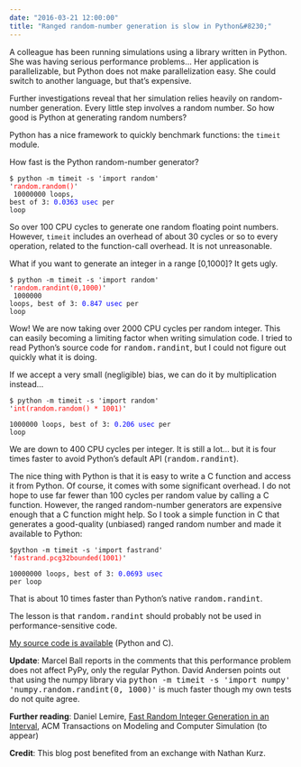 ```yaml
---
date: "2016-03-21 12:00:00"
title: "Ranged random-number generation is slow in Python&#8230;"
---
```




A colleague has been running simulations using a library written in Python. She was having serious performance problems&hellip; Her application is parallelizable, but Python does not make parallelization easy. She could switch to another language, but that&rsquo;s expensive.

Further investigations reveal that her simulation relies heavily on random-number generation. Every little step involves a random number. So how good is Python at generating random numbers?

Python has a nice framework to quickly benchmark functions: the `timeit` module.

How fast is the Python random-number generator?

<code>$ python -m timeit -s 'import random' '<span style="color:red">random.random()</span>'<br/>
10000000 loops, best of 3: <span style="color:blue">0.0363 usec</span> per loop</code>

So over 100 CPU cycles to generate one random floating point numbers. However, `timeit` includes an overhead of about 30 cycles or so to every operation, related to the function-call overhead. It is not unreasonable.

What if you want to generate an integer in a range [0,1000]? It gets ugly.

<code>$ python -m timeit -s 'import random' '<span style="color:red">random.randint(0,1000)</span>'<br/>
1000000 loops, best of 3: <span style="color:blue">0.847 usec</span> per loop</code>

Wow! We are now taking over 2000 CPU cycles per random integer. This can easily becoming a limiting factor when writing simulation code. I tried to read Python&rsquo;s source code for <tt>random.randint</tt>, but I could not figure out quickly what it is doing.

If we accept a very small (negligible) bias, we can do it by multiplication instead&hellip;

<code>$ python -m timeit -s 'import random' '<span style="color:red">int(random.random() * 1001)</span>'<br/>
1000000 loops, best of 3: <span style="color:blue">0.206 usec</span> per loop</code>

We are down to 400 CPU cycles per integer. It is still a lot&hellip; but it is four times faster to avoid Python&rsquo;s default API (<tt>random.randint</tt>).

The nice thing with Python is that it is easy to write a C function and access it from Python. Of course, it comes with some significant overhead. I do not hope to use far fewer than 100 cycles per random value by calling a C function. However, the ranged random-number generators are expensive enough that a C function might help. So I took a simple function in C that generates a good-quality (unbiased) ranged random number and made it available to Python:

<code>$python -m timeit -s 'import fastrand' '<span style="color:red">fastrand.pcg32bounded(1001)</span>'<br/>
10000000 loops, best of 3: <span style="color:blue">0.0693 usec</span> per loop</code>

That is about 10 times faster than Python&rsquo;s native <tt>random.randint</tt>.

The lesson is that <tt>random.randint</tt> should probably not be used in performance-sensitive code.

[My source code is available](https://github.com/lemire/fastrand) (Python and C).

__Update__: Marcel Ball reports in the comments that this performance problem does not affect PyPy, only the regular Python. David Andersen points out that using the numpy library via <tt>python -m timeit -s 'import numpy' 'numpy.random.randint(0, 1000)'</tt> is much faster though my own tests do not quite agree. 

__Further reading__: Daniel Lemire, [Fast Random Integer Generation in an Interval](https://arxiv.org/abs/1805.10941), ACM Transactions on Modeling and Computer Simulation (to appear)

__Credit__: This blog post benefited from an exchange with Nathan Kurz.

